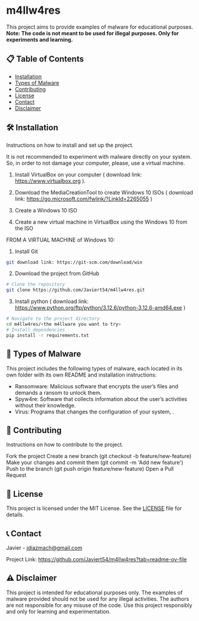 # m4llw4res


This project aims to provide examples of malware for educational purposes. **Note: The code is not meant to be used for illegal purposes. Only for experiments and learning.**

## 📋 Table of Contents

- [Installation](#️-installation)
- [Types of Malware](#-types-of-malware)
- [Contributing](#-contributing)
- [License](#-license)
- [Contact](#-contact)
- [Disclaimer](#️-disclaimer)

## 🛠️ Installation

Instructions on how to install and set up the project.



It is not recommended to experiment with malware directly on your system. So, in order to not damage your computer, please, use a virtual machine.

1. Install VirtualBox on your computer ( download link: https://www.virtualbox.org ).

2. Download the MediaCreationTool to create Windows 10 ISOs ( download link: https://go.microsoft.com/fwlink/?LinkId=2265055 )

3. Create a Windows 10 ISO

4. Create a new virtual machine in VirtualBox using the Windows 10 from the ISO

FROM A VIRTUAL MACHINE of Windows 10:

1. Install Git

```bash
git download link: https://git-scm.com/download/win
```

2. Download the project from GitHub

```bash
# Clone the repository
git clone https://github.com/Javiert54/m4llw4res.git
```
3. Install python ( download link:  https://www.python.org/ftp/python/3.12.6/python-3.12.6-amd64.exe )

```bash
# Navigate to the project directory
cd m4llw4res/<the m4llware you want to try>
# Install dependencies
pip install -r requirements.txt
```

## 🦠 Types of Malware

This project includes the following types of malware, each located in its own folder with its own README and installation instructions:

- Ransomware: Malicious software that encrypts the user’s files and demands a ransom to unlock them.
- Spyw4re: Software that collects information about the user’s activities without their knowledge.
- Virus: Programs that changes the configuration of your system, .

## 🤝 Contributing

Instructions on how to contribute to the project.

Fork the project
Create a new branch (git checkout -b feature/new-feature)
Make your changes and commit them (git commit -m 'Add new feature')
Push to the branch (git push origin feature/new-feature)
Open a Pull Request

## 📄 License

This project is licensed under the MIT License. See the [LICENSE](LICENSE) file for details.

## 📞 Contact

Javier - jdiazmach@gmail.com

Project Link: https://github.com/Javiert54/m4llw4res?tab=readme-ov-file

## ⚠️ Disclaimer

This project is intended for educational purposes only. The examples of malware provided should not be used for any illegal activities. The authors are not responsible for any misuse of the code. Use this project responsibly and only for learning and experimentation.
